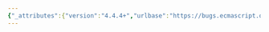 ```yaml
---
{"_attributes":{"version":"4.4.4+","urlbase":"https://bugs.ecmascript.org/","maintainer":"dherman@mozilla.com"},"bug":{"bug_id":1825,"creation_ts":"2013-08-27 11:26:00 -0700","short_desc":"*: \"HasPropety\"","delta_ts":"2013-09-27 14:47:32 -0700","product":"Draft for 6th Edition","component":"editorial issue","version":"Rev 17: August 23, 2013 Draft","rep_platform":"All","op_sys":"All","bug_status":"RESOLVED","resolution":"FIXED","priority":"Normal","bug_severity":"minor","everconfirmed":true,"reporter":{"uid":"jmdyck","name":"Michael Dyck"},"assigned_to":{"uid":"allen","name":"Allen Wirfs-Brock"},"long_desc":[{"commentid":5233,"comment_count":0,"who":{"uid":"jmdyck","name":"Michael Dyck"},"bug_when":"2013-08-27 11:26:21 -0700","thetext":"s|HasPropety|HasProperty| in:\n\n    11.13.3.2 / RS: Keyed Destructuring Assignment Evaluation / group 1 / step 1\n    12.2.3.2 / RS: Indexed Binding Initialisation / group 9 / step 2\n    12.2.3.2 / RS: Keyed Binding Initialisation / group 1 / step 1\n    12.2.3.2 / RS: Keyed Binding Initialisation / group 2 / step 1"},{"commentid":5362,"comment_count":1,"who":{"uid":"allen","name":"Allen Wirfs-Brock"},"bug_when":"2013-09-10 12:48:03 -0700","thetext":"fixed in rev19 editor's draft"},{"commentid":5551,"comment_count":2,"who":{"uid":"allen","name":"Allen Wirfs-Brock"},"bug_when":"2013-09-27 14:47:32 -0700","thetext":"fixed in rev19"}]}}
---
```

